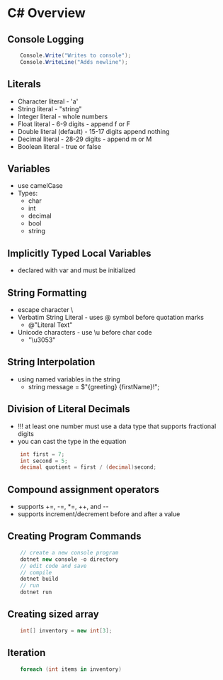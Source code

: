# C# Overview

## Console Logging
``` C#
    Console.Write("Writes to console");
    Console.WriteLine("Adds newline");
```

## Literals
- Character literal - 'a'
- String literal - "string"
- Integer literal - whole numbers
- Float literal - 6-9 digits - append f or F
- Double literal (default) - 15-17 digits append nothing
- Decimal literal - 28-29 digits - append m or M
- Boolean literal - true or false

## Variables
- use camelCase
- Types:
    - char
    - int
    - decimal
    - bool
    - string

## Implicitly Typed Local Variables
- declared with var and must be initialized

## String Formatting
- escape character \
- Verbatim String Literal - uses @ symbol before quotation marks 
    - @"Literal Text"
- Unicode characters - use \u before char code
    - "\u3053"

## String Interpolation
- using named variables in the string
    - string message = $"{greeting} {firstName}!";

## Division of Literal Decimals
- !!! at least one number must use a data type that supports fractional digits
- you can cast the type in the equation
``` C#
    int first = 7;
    int second = 5;
    decimal quotient = first / (decimal)second;
```

## Compound assignment operators
- supports +=, -=, *=, ++, and --
- supports increment/decrement before and after a value

## Creating Program Commands
``` C#
    // create a new console program
    dotnet new console -o directory
    // edit code and save
    // compile 
    dotnet build
    // run
    dotnet run
```

## Creating sized array
``` C#
    int[] inventory = new int[3];
```

## Iteration
``` C#
    foreach (int items in inventory)
```